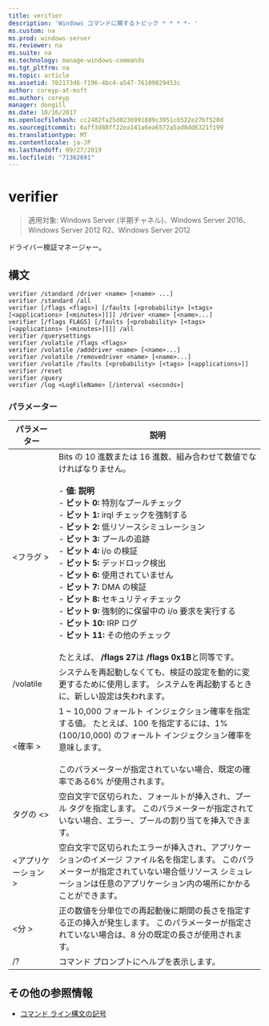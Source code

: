 ```yaml
---
title: verifier
description: 'Windows コマンドに関するトピック * * * *- '
ms.custom: na
ms.prod: windows-server
ms.reviewer: na
ms.suite: na
ms.technology: manage-windows-commands
ms.tgt_pltfrm: na
ms.topic: article
ms.assetid: 782173d6-f196-4bc4-a547-76109829453c
author: coreyp-at-msft
ms.author: coreyp
manager: dongill
ms.date: 10/16/2017
ms.openlocfilehash: cc2482fa25d0236991889c3951cb522e27bf520d
ms.sourcegitcommit: 6aff3d88ff22ea141a6ea6572a5ad8dd6321f199
ms.translationtype: MT
ms.contentlocale: ja-JP
ms.lasthandoff: 09/27/2019
ms.locfileid: "71362691"
---
```

# <a name="verifier"></a>verifier

>適用対象: Windows Server (半期チャネル)、Windows Server 2016、Windows Server 2012 R2、Windows Server 2012

ドライバー検証マネージャー。  

## <a name="syntax"></a>構文  
```  
verifier /standard /driver <name> [<name> ...]  
verifier /standard /all  
verifier [/flags <flags>] [/faults [<probability> [<tags> [<applications> [<minutes>]]]] /driver <name> [<name>...]  
verifier [/flags FLAGS] [/faults [<probability> [<tags> [<applications> [<minutes>]]]] /all  
verifier /querysettings  
verifier /volatile /flags <flags>  
verifier /volatile /adddriver <name> [<name>...]  
verifier /volatile /removedriver <name> [<name>...]  
verifier /volatile /faults [<probability> [<tags> [<applications>]]  
verifier /reset  
verifier /query  
verifier /log <LogFileName> [/interval <seconds>]  
```  
### <a name="parameters"></a>パラメーター  
|パラメーター|説明|  
|-------|--------|  
|\<フラグ >|Bits の 10 進数または 16 進数、組み合わせて数値でなければなりません。<br /><br />-   **値: 説明**<br />-   **ビット 0:** 特別なプールチェック<br />-   **ビット 1:** irql チェックを強制する<br />-   **ビット 2:** 低リソースシミュレーション<br />-   **ビット 3:** プールの追跡<br />-   **ビット 4:** i/o の検証<br />-   **ビット 5:** デッドロック検出<br />-   **ビット 6:** 使用されていません<br />-   **ビット 7:** DMA の検証<br />-   **ビット 8:** セキュリティチェック<br />-   **ビット 9:** 強制的に保留中の i/o 要求を実行する<br />-   **ビット 10:** IRP ログ<br />-   **ビット 11:** その他のチェック<br /><br />たとえば、 **/flags 27**は **/flags 0x1B**と同等です。|  
|/volatile|システムを再起動しなくても、検証の設定を動的に変更するために使用します。 システムを再起動するときに、新しい設定は失われます。|  
|\<確率 >|1 ~ 10,000 フォールト インジェクション確率を指定する値。 たとえば、100 を指定するには、1% (100/10,000) のフォールト インジェクション確率を意味します。<br /><br />このパラメーターが指定されていない場合、既定の確率である6% が使用されます。|  
|タグの \<>|空白文字で区切られた、フォールトが挿入され、プール タグを指定します。 このパラメーターが指定されていない場合、エラー、プールの割り当てを挿入できます。|  
|\<アプリケーション >|空白文字で区切られたエラーが挿入され、アプリケーションのイメージ ファイル名を指定します。 このパラメーターが指定されていない場合低リソース シミュレーションは任意のアプリケーション内の場所にかかることができます。|  
|\<分 >|正の数値を分単位での再起動後に期間の長さを指定する正の挿入が発生します。 このパラメーターが指定されていない場合は、8 分の既定の長さが使用されます。|  
|/?|コマンド プロンプトにヘルプを表示します。|  

## <a name="additional-references"></a>その他の参照情報  
-   [コマンド ライン構文の記号](command-line-syntax-key.md)  